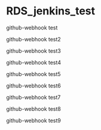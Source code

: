 # RDS_jenkins_test

github-webhook test

github-webhook test2

github-webhook test3

github-webhook test4

github-webhook test5

github-webhook test6

github-webhook test7

github-webhook test8

github-webhook test9
